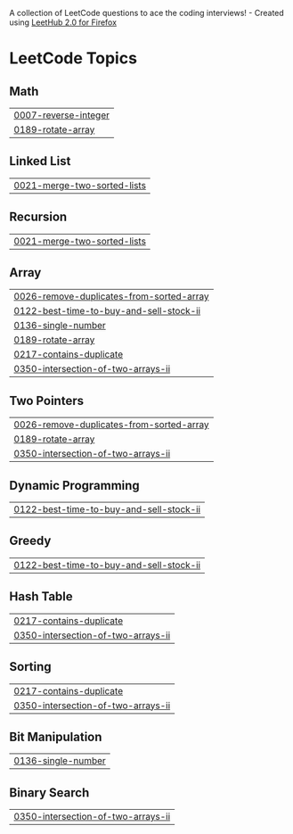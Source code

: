 A collection of LeetCode questions to ace the coding interviews! - Created using [LeetHub 2.0 for Firefox](https://github.com/maitreya2954/LeetHub-2.0-Firefox)
<!---LeetCode Topics Start-->
# LeetCode Topics
## Math
|  |
| ------- |
| [0007-reverse-integer](https://github.com/mahammadverdiyev/LeetCode/tree/master/0007-reverse-integer) |
| [0189-rotate-array](https://github.com/mahammadverdiyev/LeetCode/tree/master/0189-rotate-array) |
## Linked List
|  |
| ------- |
| [0021-merge-two-sorted-lists](https://github.com/mahammadverdiyev/LeetCode/tree/master/0021-merge-two-sorted-lists) |
## Recursion
|  |
| ------- |
| [0021-merge-two-sorted-lists](https://github.com/mahammadverdiyev/LeetCode/tree/master/0021-merge-two-sorted-lists) |
## Array
|  |
| ------- |
| [0026-remove-duplicates-from-sorted-array](https://github.com/mahammadverdiyev/LeetCode/tree/master/0026-remove-duplicates-from-sorted-array) |
| [0122-best-time-to-buy-and-sell-stock-ii](https://github.com/mahammadverdiyev/LeetCode/tree/master/0122-best-time-to-buy-and-sell-stock-ii) |
| [0136-single-number](https://github.com/mahammadverdiyev/LeetCode/tree/master/0136-single-number) |
| [0189-rotate-array](https://github.com/mahammadverdiyev/LeetCode/tree/master/0189-rotate-array) |
| [0217-contains-duplicate](https://github.com/mahammadverdiyev/LeetCode/tree/master/0217-contains-duplicate) |
| [0350-intersection-of-two-arrays-ii](https://github.com/mahammadverdiyev/LeetCode/tree/master/0350-intersection-of-two-arrays-ii) |
## Two Pointers
|  |
| ------- |
| [0026-remove-duplicates-from-sorted-array](https://github.com/mahammadverdiyev/LeetCode/tree/master/0026-remove-duplicates-from-sorted-array) |
| [0189-rotate-array](https://github.com/mahammadverdiyev/LeetCode/tree/master/0189-rotate-array) |
| [0350-intersection-of-two-arrays-ii](https://github.com/mahammadverdiyev/LeetCode/tree/master/0350-intersection-of-two-arrays-ii) |
## Dynamic Programming
|  |
| ------- |
| [0122-best-time-to-buy-and-sell-stock-ii](https://github.com/mahammadverdiyev/LeetCode/tree/master/0122-best-time-to-buy-and-sell-stock-ii) |
## Greedy
|  |
| ------- |
| [0122-best-time-to-buy-and-sell-stock-ii](https://github.com/mahammadverdiyev/LeetCode/tree/master/0122-best-time-to-buy-and-sell-stock-ii) |
## Hash Table
|  |
| ------- |
| [0217-contains-duplicate](https://github.com/mahammadverdiyev/LeetCode/tree/master/0217-contains-duplicate) |
| [0350-intersection-of-two-arrays-ii](https://github.com/mahammadverdiyev/LeetCode/tree/master/0350-intersection-of-two-arrays-ii) |
## Sorting
|  |
| ------- |
| [0217-contains-duplicate](https://github.com/mahammadverdiyev/LeetCode/tree/master/0217-contains-duplicate) |
| [0350-intersection-of-two-arrays-ii](https://github.com/mahammadverdiyev/LeetCode/tree/master/0350-intersection-of-two-arrays-ii) |
## Bit Manipulation
|  |
| ------- |
| [0136-single-number](https://github.com/mahammadverdiyev/LeetCode/tree/master/0136-single-number) |
## Binary Search
|  |
| ------- |
| [0350-intersection-of-two-arrays-ii](https://github.com/mahammadverdiyev/LeetCode/tree/master/0350-intersection-of-two-arrays-ii) |
<!---LeetCode Topics End-->